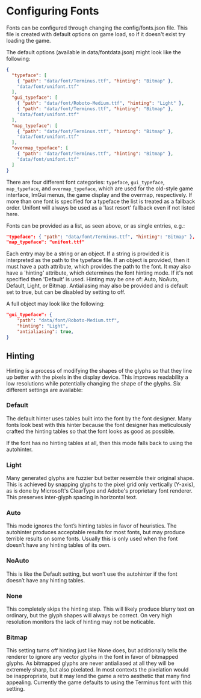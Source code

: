 # Configuring Fonts

Fonts can be configured through changing the config/fonts.json file. This file is created with
default options on game load, so if it doesn't exist try loading the game.

The default options (available in data/fontdata.json) might look like the following:
```json
{
  "typeface": [
    { "path": "data/font/Terminus.ttf", "hinting": "Bitmap" },
    "data/font/unifont.ttf"
  ],
  "gui_typeface": [
    { "path": "data/font/Roboto-Medium.ttf", "hinting": "Light" },
    { "path": "data/font/Terminus.ttf", "hinting": "Bitmap" },
    "data/font/unifont.ttf"
  ],
  "map_typeface": [
    { "path": "data/font/Terminus.ttf", "hinting": "Bitmap" },
    "data/font/unifont.ttf"
  ],
  "overmap_typeface": [
    { "path": "data/font/Terminus.ttf", "hinting": "Bitmap" },
    "data/font/unifont.ttf"
  ]
}
```

There are four different font categories: `typeface`, `gui_typeface`, `map_typeface`, and `overmap_typeface`,
which are used for the old-style game interface, ImGui menus, the game display and the overmap, respectively.
If more than one font is specified for a typeface the list is treated as a fallback order. Unifont will always
be used as a 'last resort' fallback even if not listed here.

Fonts can be provided as a list, as seen above, or as single entries, e.g.:
```json
"typeface": { "path": "data/font/Terminus.ttf", "hinting": "Bitmap" },
"map_typeface": "unifont.ttf"
```
Each entry may be a string or an object. If a string is provided it is interpreted as the path to the typeface file.
If an object is provided, then it must have a path attribute, which provides the path to the font. It may also have
a 'hinting' attribute, which determines the font hinting mode. If it's not specified then 'Default' is used.
Hinting may be one of: Auto, NoAuto, Default, Light, or Bitmap. Antialiasing may also be provided and is default set
to true, but can be disabled by setting to off.

A full object may look like the following:
```json
"gui_typeface": {
	"path": "data/font/Roboto-Medium.ttf",
	"hinting": "Light",
	"antialiasing": true,
}
```

## Hinting

Hinting is a process of modifying the shapes of the glyphs so that
they line up better with the pixels in the display device. This
improves readability a low resolutions while potentially changing the
shape of the glyphs. Six different settings are available:

### Default

The default hinter uses tables built into the font by the font
designer. Many fonts look best with this hinter because the font
designer has meticulously crafted the hinting tables so that the font
looks as good as possible.

If the font has no hinting tables at all, then this mode falls back to
using the autohinter.

### Light

Many generated glyphs are fuzzier but better resemble their original
shape. This is achieved by snapping glyphs to the pixel grid only
vertically (Y-axis), as is done by Microsoft's ClearType and Adobe's
proprietary font renderer. This preserves inter-glyph spacing in
horizontal text.

### Auto

This mode ignores the font’s hinting tables in favor of
heuristics. The autohinter produces acceptable results for most fonts,
but may produce terrible results on some fonts. Usually this is only
used when the font doesn’t have any hinting tables of its own.

### NoAuto

This is like the Default setting, but won’t use the autohinter if the
font doesn’t have any hinting tables.

### None

This completely skips the hinting step. This will likely produce
blurry text on ordinary, but the glyph shapes will always be
correct. On very high resolution monitors the lack of hinting may not
be noticable.

### Bitmap

This setting turns off hinting just like None does, but additionally
tells the renderer to ignore any vector glyphs in the font in favor of
bitmapped glyphs. As bitmapped glyphs are never antialiased at all
they will be extremely sharp, but also pixelated. In most contexts the
pixelation would be inappropriate, but it may lend the game a retro
aesthetic that many find appealing. Currently the game defaults to
using the Terminus font with this setting.

